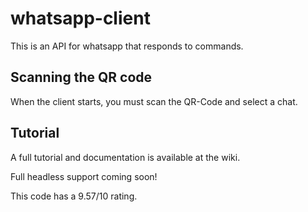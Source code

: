 # whatsapp-client

This is an API for whatsapp that responds to commands.

## Scanning the QR code

When the client starts, you must scan the QR-Code and select a chat.

## Tutorial

A full tutorial and documentation is available at the wiki.


Full headless support coming soon!


This code has a 9.57/10 rating.
